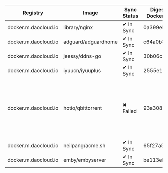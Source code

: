 | Registry | Image | Sync Status | Digest Docker.io | Digest Mirror | Error |
|----------|-------|-------------|------------------|---------------|-------|
| docker.m.daocloud.io | library/nginx | ✔ In Sync | 0a399eb1... | 0a399eb1... | |
| docker.m.daocloud.io | adguard/adguardhome | ✔ In Sync | c64a0b37... | c64a0b37... | |
| docker.m.daocloud.io | jeessy/ddns-go | ✔ In Sync | 30b06c17... | 30b06c17... | |
| docker.m.daocloud.io | iyuucn/iyuuplus | ✔ In Sync | 2555e1c0... | 2555e1c0... | |
| docker.m.daocloud.io | hotio/qbittorrent | ✖ Failed | 93a308c0... | | Error response from daemon: pull access denied for docker.m.daocloud.io/hotio/qbittorrent, repository does not exist or may require 'docker login': denied: 🚫 👀-> https://github.com/DaoCloud/public-image-mirror/issues/2328 🔗 这镜像不在白名单. this image is not in the allowlist. |
| docker.m.daocloud.io | neilpang/acme.sh | ✔ In Sync | 65f27a54... | 65f27a54... | |
| docker.m.daocloud.io | emby/embyserver | ✔ In Sync | be113ebc... | be113ebc... | |

